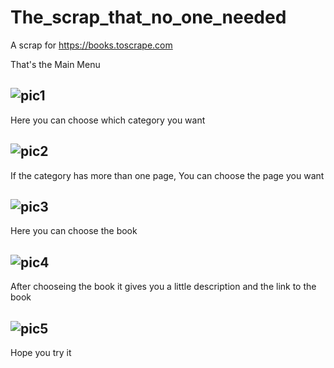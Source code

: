 # The_scrap_that_no_one_needed
A scrap for https://books.toscrape.com


That's the Main Menu



![pic1](https://user-images.githubusercontent.com/81987232/149675810-275530bd-3ad6-4233-8326-7039644cc09d.PNG)
--------------------------------------------------------------------------------------------------------------




Here you can choose which category you want 




![pic2](https://user-images.githubusercontent.com/81987232/149675835-c1dca99e-a817-4e09-809e-99520a5335f6.PNG)
--------------------------------------------------------------------------------------------------------------



If the category has more than one page, You can choose the page you want 



![pic3](https://user-images.githubusercontent.com/81987232/149675851-1f6fab58-f643-4c78-a302-b16914755142.PNG)
--------------------------------------------------------------------------------------------------------------



Here you can choose the book 



![pic4](https://user-images.githubusercontent.com/81987232/149675877-6a772f51-6048-4ee3-9948-65925b67c01e.PNG)
--------------------------------------------------------------------------------------------------------------



After chooseing the book it gives you a little description and the link to the book 



![pic5](https://user-images.githubusercontent.com/81987232/149675888-3cbaf685-1d06-485e-a11a-3644663f811b.PNG)
--------------------------------------------------------------------------------------------------------------




Hope you try it
